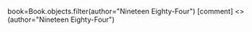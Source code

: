 book=Book.objects.filter(author="Nineteen Eighty-Four")
[comment] <> (author="Nineteen Eighty-Four")